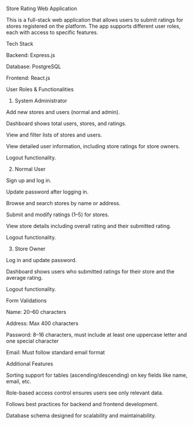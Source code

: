 Store Rating Web Application

This is a full-stack web application that allows users to submit ratings for stores registered on the platform. The app supports different user roles, each with access to specific features.

Tech Stack

Backend: Express.js

Database: PostgreSQL

Frontend: React.js

User Roles & Functionalities
1. System Administrator

Add new stores and users (normal and admin).

Dashboard shows total users, stores, and ratings.

View and filter lists of stores and users.

View detailed user information, including store ratings for store owners.

Logout functionality.

2. Normal User

Sign up and log in.

Update password after logging in.

Browse and search stores by name or address.

Submit and modify ratings (1–5) for stores.

View store details including overall rating and their submitted rating.

Logout functionality.

3. Store Owner

Log in and update password.

Dashboard shows users who submitted ratings for their store and the average rating.

Logout functionality.

Form Validations

Name: 20–60 characters

Address: Max 400 characters

Password: 8–16 characters, must include at least one uppercase letter and one special character

Email: Must follow standard email format

Additional Features

Sorting support for tables (ascending/descending) on key fields like name, email, etc.

Role-based access control ensures users see only relevant data.

Follows best practices for backend and frontend development.

Database schema designed for scalability and maintainability.
